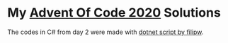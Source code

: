 # My [Advent Of Code 2020](https://adventofcode.com/2020/) Solutions

The codes in C# from day 2 were made with [dotnet script by filipw](https://github.com/filipw/dotnet-script).
